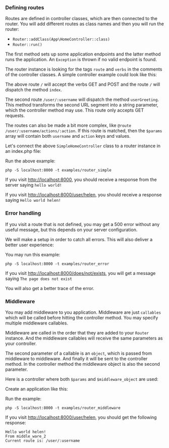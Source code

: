 ### Defining routes 

Routes are defined in controller classes, which are then connected to the router.
You will add different routes as class names and then you will run the router: 

* `Router::addClass(App\HomeController::class)`
* `Router::run()`

The first method sets up some application endpoints and the latter method runs the application. An `Exception` is thrown if no valid endpoint is found. 

The router instance is looking for the tags `route` and `verbs` in the comments of the controller classes. A simple controller example could look like this:

<!-- include: src/SimpleHomeController.php -->

The above route `/` will accept the verbs GET and POST and the route `/` will dispatch the method `index`.

The second route `/user/:username` will dispatch the method `userGreeting`. This method transforms the second URL segment into a string parameter, which the controller method may use. This route only accepts GET requests.  

The routes can also be made a bit more complex, like `@route /user/:username/actions/:action`. If this route is matched, then the `$params` array will contain both `username` and `action` keys and values.

Let's connect the above `SimpleHomeController` class to a router instance in an index.php file: 

<!-- include: examples/router_simple/index.php -->

Run the above example:

    php -S localhost:8000 -t examples/router_simple

If you visit [http://localhost:8000](http://localhost:8000), you should receive a response from the server saying `hello world!`

If you visit [http://localhost:8000/user/helen](http://localhost:8000/user/helen), you should receive a response saying `Hello world helen!`

### Error handling

If you visit a route that is not defined, you may get a 500 error without any useful message, but this depends on your server configuration. 

We will make a setup in order to catch all errors. This will also deliver a better user experience:

<!-- include: examples/router_error/index.php -->

You may run this example:

    php -S localhost:8000 -t examples/router_error

If you visit [http://localhost:8000/does/not/exists](http://localhost:8000/does/not/exists), you will get a message saying `The page does not exist`

You will also get a better trace of the error. 

### Middleware

You may add middleware to you application. Middleware are just `callables` which will be called before hitting the controller method. You may specify multiple middleware callables. 

Middleware are called in the order that they are added to your `Router` instance. And the middleware callables will receive the same parameters as your controller.

The second parameter of a callable is an `object`, which is passed from middleware to middleware. And finally it will be sent to the controller method. In the controller method the middleware object is also the second parameter.

Here is a controller where both `$params` and `$middleware_object` are used: 

<!-- include: src/HomeController.php -->

Create an application like this: 

<!-- include: examples/router_middleware/index.php -->

Run the example:

    php -S localhost:8000 -t examples/router_middleware

If you visit [http://localhost:8000/user/helen](http://localhost:8000/user/helen), you should get the following response: 

    Hello world helen!
    From middle_ware_2
    Current route is: /user/:username